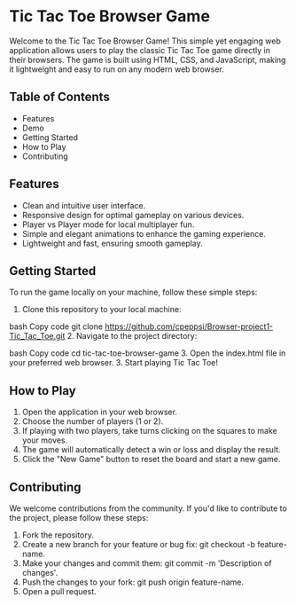 # Tic Tac Toe Browser Game
 Welcome to the Tic Tac Toe Browser Game! This simple yet engaging web application allows users to play the classic Tic Tac Toe game directly in their browsers. The game is built using HTML, CSS, and JavaScript, making it lightweight and easy to run on any modern web browser.

## Table of Contents
- Features
- Demo
- Getting Started
- How to Play
- Contributing

## Features
- Clean and intuitive user interface.
- Responsive design for optimal gameplay on various devices.
- Player vs Player mode for local multiplayer fun.
- Simple and elegant animations to enhance the gaming experience.
- Lightweight and fast, ensuring smooth gameplay.

## Getting Started
To run the game locally on your machine, follow these simple steps:

1. Clone this repository to your local machine:

bash
Copy code
git clone https://github.com/cpeppsi/Browser-project1-Tic_Tac_Toe.git
2. Navigate to the project directory:

bash
Copy code
cd tic-tac-toe-browser-game
3. Open the index.html file in your preferred web browser.
3. Start playing Tic Tac Toe!

## How to Play
1. Open the application in your web browser.
1. Choose the number of players (1 or 2).
1. If playing with two players, take turns clicking on the squares to make your moves.
4. The game will automatically detect a win or loss and display the result.
4. Click the "New Game" button to reset the board and start a new game.

## Contributing
We welcome contributions from the community. If you'd like to contribute to the project, please follow these steps:

1. Fork the repository.
1. Create a new branch for your feature or bug fix: git checkout -b feature-name.
3. Make your changes and commit them: git commit -m 'Description of changes'.
3. Push the changes to your fork: git push origin feature-name.
3. Open a pull request.
